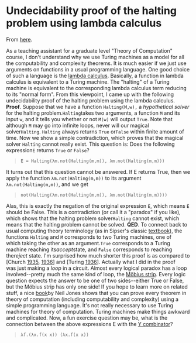 # Undecidability proof of the halting problem using lambda calculus

From [here](https://yinwang1.substack.com/p/halting).

<span>As a teaching assistant for a graduate level "Theory of Computation" course, I don't understand why we use Turing machines as a model for all the computability and complexity theorems. It is much easier if we just use arguments on functions in a usual programming language. One good choice of such a language is the</span> [lambda calculus](https://en.wikipedia.org/wiki/Lambda_calculus)<span>. Basically, a function in lambda calculus is equivalent to a Turing machine. The "halting" of a Turing machine is equivalent to the corresponding lambda calculus term reducing to its "normal form". From this viewpoint, I came up with the following undecidability proof of the halting problem using the lambda calculus.</span> **Proof**<span>. Suppose that we have a function </span>`Halting(M,w),`<span> a </span>_hypothetical solver_ <span>for the halting problem.</span>`Halting`<span>takes two arguments, a function</span> `M` <span>and its input</span> `w`<span>, and it tells you whether or not</span> `M(w)`<span> will output </span>`True`<span>. Note that although</span> `M` <span>may go into infinite loops, never will our magical solver</span>`Halting`<span>. </span>`Halting` <span>always returns</span> `True` <span>or</span>`False`<span> within finite amount of time. Now we show a simple contradiction, which proves that the magical solver </span>`Halting` <span>cannot really exist. This question is: Does the following expression</span>`E`<span> returns </span>`True` <span>or</span> `False`<span>?</span>

> `E = Halting(λm.not(Halting(m,m)), λm.not(Halting(m,m)))`

<span>It turns out that this question cannot be answered. If E returns True, then we apply the function</span> `λm.not(Halting(m,m))` <span>to its argument</span> `λm.not(Halting(m,m))`<span>, and we get</span>

> `not(Halting(λm.not(Halting(m,m)), λm.not(Halting(m,m))))`

<span>Alas, this is exactly the negation of the original expression</span> `E`<span>, which means </span>`E` <span>should be False. This is a contradiction (or call it a "paradox" if you like), which shows that the halting problem solver</span>`Halting` <span>cannot exist, which means that the halting problem cannot be solved.</span> **QED**<span>. To connect back to usual computing theory terminology (as in Sipser's classic</span> [textbook](http://www.amazon.com/Introduction-Theory-Computation-Michael-Sipser/dp/113318779X)<span>), the functions</span> `Halting` <span>and</span> `M` <span>corresponds to two Turing machines, one of which taking the other as an argument.</span>`True` <span>corresponds to a Turing machine reaching its</span>_accept_<span>state, and</span> `False` <span>corresponds to reaching the</span>_reject_ <span>state. I'm surprised how much shorter this proof is as compared to [Church</span> [1935](https://www.ics.uci.edu/~lopes/teaching/inf212W12/readings/church.pdf)<span>,</span> [1936](https://users.fit.cvut.cz/~staryja2/MIVYC/church-a-note-on-the-entscheidungsproblem.pdf)<span>] and [Turing</span> [1936](https://www.cs.virginia.edu/~robins/Turing_Paper_1936.pdf)<span>]. Actually what I did in the proof was just making a</span> _loop_<span> in a circuit. Almost every logical paradox has a loop involved--pretty much the same kind of loop, the </span>[Möbius strip](https://en.wikipedia.org/wiki/M%C3%B6bius_strip)<span>. Every logic question expects the answer to be one of two sides--either True or False, but the Möbius strip has only one side! If you hope to learn more on related stuff, a nice </span>[book](http://www.diku.dk/~neil/comp2book2007/book-whole.pdf)<span>by Neil Jones shows that you can prove every theorem in theory of computation (including computability and complexity) using a simple programming language. It's not really necessary to use Turing machines for theory of computation. Turing machines make things awkward and complicated. Now, a fun exercise question may be, what is the connection between the above expressions E with the</span> [Y combinator](http://yinwang0.wordpress.com/2012/04/09/reinvent-y)<span>?</span>

> `λf.(λx.f(x x)) (λx.f(x x))`
